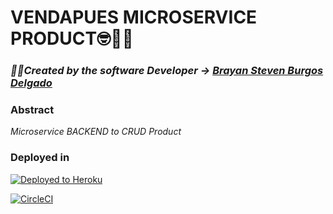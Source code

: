 # VENDAPUES MICROSERVICE PRODUCT🤓🧑‍🎓

### _🧑‍💻Created by the software Developer -> [Brayan Steven Burgos Delgado](https://www.linkedin.com/in/brayan-steven-burgos-delgado-21a9a0178/)_

### Abstract

_Microservice BACKEND to CRUD Product_ 

### Deployed in

[![Deployed to Heroku](https://www.herokucdn.com/deploy/button.png)](https://microserviceproductvendapues.herokuapp.com/product/)

[![CircleCI](https://circleci.com/gh/Petbook-ARSW/Petbook-Back-End.svg?style=svg)](https://app.circleci.com/pipelines/github/VendaPues)
